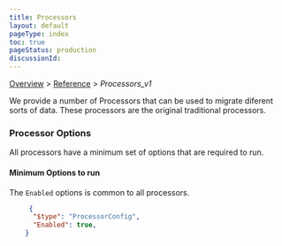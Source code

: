 ```yaml
---
title: Processors
layout: default
pageType: index
toc: true
pageStatus: production
discussionId: 
---
```



[Overview](.././index.md) > [Reference](../index.md) > *Processors_v1*

We provide a number of Processors that can be used to migrate diferent sorts of data. These processors are the original traditional processors.

<ItemList>

### Processor Options

 All processors have a minimum set of options that are required to run. 

#### Minimum Options to run
The `Enabled` options is common to all processors.


```JSON
     {
      "$type": "ProcessorConfig",
      "Enabled": true,
    }
```